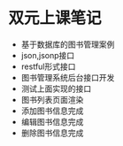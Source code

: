 # 双元上课笔记
- 基于数据库的图书管理案例
- json,jsonp接口
- restful形式接口
- 图书管理系统后台接口开发
- 测试上面实现的接口
- 图书列表页面渲染
- 添加图书信息完成
- 编辑图书信息完成
- 删除图书信息完成
